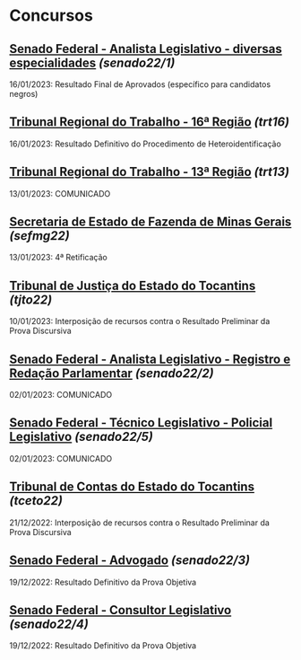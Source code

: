 # Concursos

## [Senado Federal - Analista Legislativo - diversas especialidades](./senado22-1/) *(senado22/1)*
16/01/2023: Resultado Final de Aprovados (específico para candidatos negros)

## [Tribunal Regional do Trabalho - 16ª Região](./trt16/) *(trt16)*
16/01/2023: Resultado Definitivo do Procedimento de Heteroidentificação

## [Tribunal Regional do Trabalho - 13ª Região](./trt13/) *(trt13)*
13/01/2023: COMUNICADO

## [Secretaria de Estado de Fazenda de Minas Gerais](./sefmg22/) *(sefmg22)*
13/01/2023: 4ª Retificação

## [Tribunal de Justiça do Estado do Tocantins](./tjto22/) *(tjto22)*
10/01/2023: Interposição de recursos contra o Resultado Preliminar da Prova Discursiva

## [Senado Federal - Analista Legislativo - Registro e Redação Parlamentar](./senado22-2/) *(senado22/2)*
02/01/2023: COMUNICADO

## [Senado Federal - Técnico Legislativo - Policial Legislativo](./senado22-5/) *(senado22/5)*
02/01/2023: COMUNICADO

## [Tribunal de Contas do Estado do Tocantins](./tceto22/) *(tceto22)*
21/12/2022: Interposição de recursos contra o Resultado Preliminar da Prova Discursiva

## [Senado Federal - Advogado](./senado22-3/) *(senado22/3)*
19/12/2022: Resultado Definitivo da Prova Objetiva

## [Senado Federal - Consultor Legislativo](./senado22-4/) *(senado22/4)*
19/12/2022: Resultado Definitivo da Prova Objetiva
